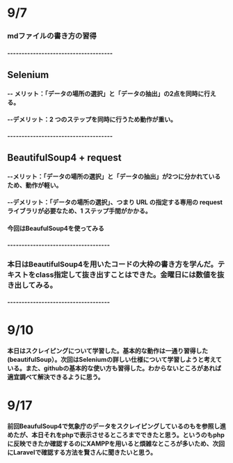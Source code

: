 # 9/7
### mdファイルの書き方の習得
#### -------------------------------------
## Selenium 
#### -- メリット：「データの場所の選択」と「データの抽出」の2点を同時に行える。
#### --デメリット：2 つのステップを同時に行うため動作が重い。
#### -------------------------------------
## BeautifulSoup4 + request
#### --メリット：「データの場所の選択」と「データの抽出」が2つに分かれているため、動作が軽い。
#### --デメリット：「データの場所の選択」、つまり URL の指定する専用の request ライブラリが必要なため、1 ステップ手間がかかる。

#### 今回はBeaufulSoup4を使ってみる

#### ------------------------------------
### 本日はBeautifulSoup4を用いたコードの大枠の書き方を学んだ。テキストをclass指定して抜き出すことはできた。金曜日には数値を抜き出してみる。
#### ------------------------------------
# 9/10
#### 本日はスクレイピングについて学習した。基本的な動作は一通り習得した(beautifulSoup）。次回はSeleniumの詳しい仕様について学習しようと考えている。また、githubの基本的な使い方も習得した。わからないところがあれば適宜調べて解決できるように思う。
# 9/17 
#### 前回BeaufulSoup4で気象庁のデータをスクレイピングしているのもを参照し進めたが、本日それをphpで表示させるところまでできたと思う。というのもphpに反映できたか確認するのにXAMPPを用いると煩雑なところが多いため、次回にLaravelで確認する方法を賢さんに聞きたいと思う。